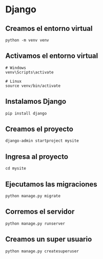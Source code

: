 # Django

## Creamos el entorno virtual
```
python -m venv venv
```

## Activamos el entorno virtual
```
# Windows
venv\Scripts\activate

# Linux
source venv/bin/activate
```

## Instalamos Django
```
pip install django
```

## Creamos el proyecto
```
django-admin startproject mysite
```

## Ingresa al proyecto
```
cd mysite
```

## Ejecutamos las migraciones
```
python manage.py migrate
```

## Corremos el servidor
```
python manage.py runserver
```

## Creamos un super usuario
```
python manage.py createsuperuser
```
